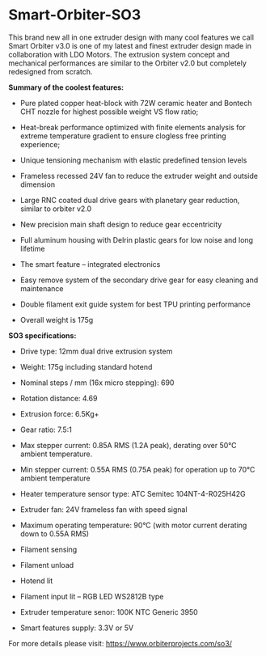 # Smart-Orbiter-SO3
This brand new all in one extruder design with many cool features we call Smart Orbiter v3.0  is one of my latest and finest extruder design made in collaboration with LDO Motors. The extrusion system concept and mechanical performances are similar to the Orbiter v2.0 but completely redesigned from scratch.

**Summary of the coolest features:**

- Pure plated copper heat-block with 72W ceramic heater and Bontech CHT nozzle for highest possible weight VS flow ratio;

- Heat-break performance optimized with finite elements analysis for extreme temperature gradient to ensure clogless free printing experience;

- Unique tensioning mechanism with elastic predefined tension levels

- Frameless recessed 24V fan to reduce the extruder weight and outside dimension

- Large RNC coated dual drive gears with planetary gear reduction, similar to orbiter v2.0

- New precision main shaft design to reduce gear eccentricity

- Full aluminum housing with Delrin plastic gears for low noise and long lifetime

- The smart feature – integrated electronics

- Easy remove system of the secondary drive gear for easy cleaning and maintenance

- Double filament exit guide system for best TPU printing performance

- Overall weight is 175g

**SO3 specifications:**

- Drive type: 12mm dual drive extrusion system

- Weight: 175g including standard hotend

- Nominal steps / mm (16x micro stepping): 690

- Rotation distance: 4.69

- Extrusion force: 6.5Kg+

- Gear ratio: 7.5:1

- Max stepper current: 0.85A RMS (1.2A peak), derating over 50°C ambient temperature.

- Min stepper current: 0.55A RMS (0.75A peak) for operation up to 70°C ambient temperature

- Heater temperature sensor type: ATC Semitec 104NT-4-R025H42G

- Extruder fan: 24V frameless fan with speed signal

- Maximum operating temperature: 90°C (with motor current derating down to 0.55A RMS)

- Filament sensing

- Filament unload

- Hotend lit

- Filament input lit – RGB LED WS2812B type

- Extruder temperature senor: 100K NTC Generic 3950

- Smart features supply: 3.3V or 5V

For more details please visit: https://www.orbiterprojects.com/so3/
